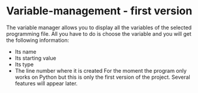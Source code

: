 # Variable-management - first version

The variable manager allows you to display all the variables of the selected programming file. All you have to do is choose the variable and you will get the following information:
  - Its name
  - Its starting value
  - Its type
  - The line number where it is created
For the moment the program only works on Python but this is only the first version of the project. Several features will appear later.
